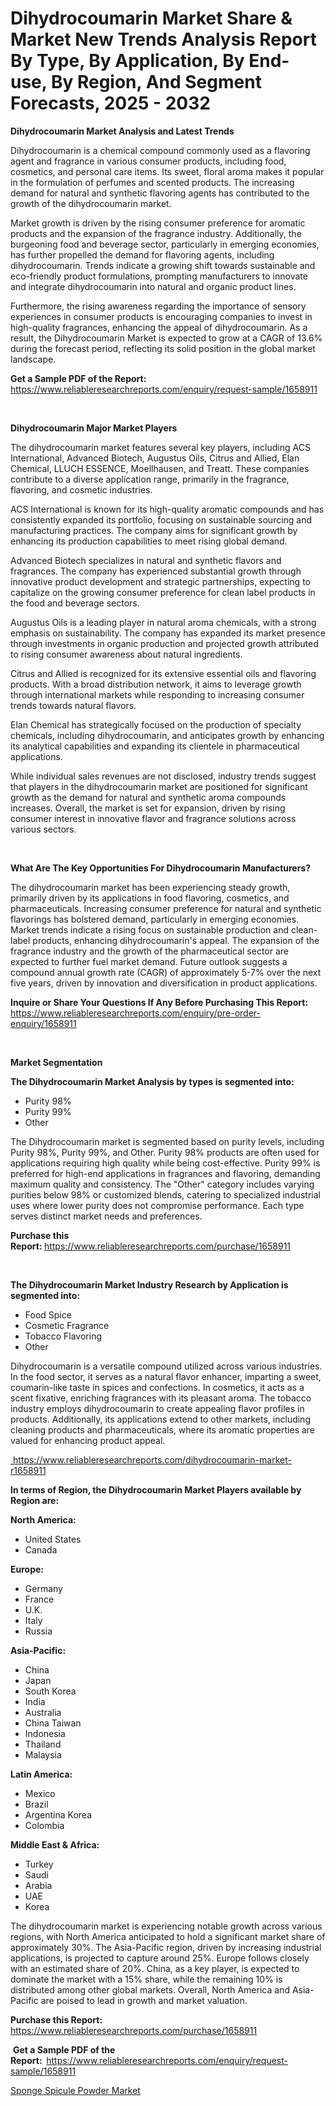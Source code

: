 <p><h1>Dihydrocoumarin Market Share & Market New Trends Analysis Report By Type, By Application, By End-use, By Region, And Segment Forecasts, 2025 - 2032</h1></p><p><strong>Dihydrocoumarin Market Analysis and Latest Trends</strong></p>
<p><p>Dihydrocoumarin is a chemical compound commonly used as a flavoring agent and fragrance in various consumer products, including food, cosmetics, and personal care items. Its sweet, floral aroma makes it popular in the formulation of perfumes and scented products. The increasing demand for natural and synthetic flavoring agents has contributed to the growth of the dihydrocoumarin market.</p><p>Market growth is driven by the rising consumer preference for aromatic products and the expansion of the fragrance industry. Additionally, the burgeoning food and beverage sector, particularly in emerging economies, has further propelled the demand for flavoring agents, including dihydrocoumarin. Trends indicate a growing shift towards sustainable and eco-friendly product formulations, prompting manufacturers to innovate and integrate dihydrocoumarin into natural and organic product lines.</p><p>Furthermore, the rising awareness regarding the importance of sensory experiences in consumer products is encouraging companies to invest in high-quality fragrances, enhancing the appeal of dihydrocoumarin. As a result, the Dihydrocoumarin Market is expected to grow at a CAGR of 13.6% during the forecast period, reflecting its solid position in the global market landscape.</p></p>
<p><strong>Get a Sample PDF of the Report:&nbsp;</strong> <a href="https://www.reliableresearchreports.com/enquiry/request-sample/1658911?utm_campaign=2201&utm_medium=2&utm_source=Github&utm_content=ia&utm_term=31032025&utm_id=dihydrocoumarin">https://www.reliableresearchreports.com/enquiry/request-sample/1658911</a></p>
<p>&nbsp;</p>
<p><strong>Dihydrocoumarin Major Market Players</strong></p>
<p><p>The dihydrocoumarin market features several key players, including ACS International, Advanced Biotech, Augustus Oils, Citrus and Allied, Elan Chemical, LLUCH ESSENCE, Moellhausen, and Treatt. These companies contribute to a diverse application range, primarily in the fragrance, flavoring, and cosmetic industries.</p><p>ACS International is known for its high-quality aromatic compounds and has consistently expanded its portfolio, focusing on sustainable sourcing and manufacturing practices. The company aims for significant growth by enhancing its production capabilities to meet rising global demand.</p><p>Advanced Biotech specializes in natural and synthetic flavors and fragrances. The company has experienced substantial growth through innovative product development and strategic partnerships, expecting to capitalize on the growing consumer preference for clean label products in the food and beverage sectors.</p><p>Augustus Oils is a leading player in natural aroma chemicals, with a strong emphasis on sustainability. The company has expanded its market presence through investments in organic production and projected growth attributed to rising consumer awareness about natural ingredients.</p><p>Citrus and Allied is recognized for its extensive essential oils and flavoring products. With a broad distribution network, it aims to leverage growth through international markets while responding to increasing consumer trends towards natural flavors.</p><p>Elan Chemical has strategically focused on the production of specialty chemicals, including dihydrocoumarin, and anticipates growth by enhancing its analytical capabilities and expanding its clientele in pharmaceutical applications.</p><p>While individual sales revenues are not disclosed, industry trends suggest that players in the dihydrocoumarin market are positioned for significant growth as the demand for natural and synthetic aroma compounds increases. Overall, the market is set for expansion, driven by rising consumer interest in innovative flavor and fragrance solutions across various sectors.</p></p>
<p>&nbsp;</p>
<p><strong>What Are The Key Opportunities For Dihydrocoumarin Manufacturers?</strong></p>
<p><p>The dihydrocoumarin market has been experiencing steady growth, primarily driven by its applications in food flavoring, cosmetics, and pharmaceuticals. Increasing consumer preference for natural and synthetic flavorings has bolstered demand, particularly in emerging economies. Market trends indicate a rising focus on sustainable production and clean-label products, enhancing dihydrocoumarin's appeal. The expansion of the fragrance industry and the growth of the pharmaceutical sector are expected to further fuel market demand. Future outlook suggests a compound annual growth rate (CAGR) of approximately 5-7% over the next five years, driven by innovation and diversification in product applications.</p></p>
<p><strong>Inquire or Share Your Questions If Any Before Purchasing This Report:</strong> <a href="https://www.reliableresearchreports.com/enquiry/pre-order-enquiry/1658911?utm_campaign=2201&utm_medium=2&utm_source=Github&utm_content=ia&utm_term=31032025&utm_id=dihydrocoumarin">https://www.reliableresearchreports.com/enquiry/pre-order-enquiry/1658911</a></p>
<p>&nbsp;</p>
<p><strong>Market Segmentation</strong></p>
<p><strong>The Dihydrocoumarin Market Analysis by types is segmented into:</strong></p>
<p><ul><li>Purity 98%</li><li>Purity 99%</li><li>Other</li></ul></p>
<p><p>The Dihydrocoumarin market is segmented based on purity levels, including Purity 98%, Purity 99%, and Other. Purity 98% products are often used for applications requiring high quality while being cost-effective. Purity 99% is preferred for high-end applications in fragrances and flavoring, demanding maximum quality and consistency. The "Other" category includes varying purities below 98% or customized blends, catering to specialized industrial uses where lower purity does not compromise performance. Each type serves distinct market needs and preferences.</p></p>
<p><strong>Purchase this Report:&nbsp;</strong><a href="https://www.reliableresearchreports.com/purchase/1658911?utm_campaign=2201&utm_medium=2&utm_source=Github&utm_content=ia&utm_term=31032025&utm_id=dihydrocoumarin">https://www.reliableresearchreports.com/purchase/1658911</a></p>
<p>&nbsp;</p>
<p><strong>The Dihydrocoumarin Market Industry Research by Application is segmented into:</strong></p>
<p><ul><li>Food Spice</li><li>Cosmetic Fragrance</li><li>Tobacco Flavoring</li><li>Other</li></ul></p>
<p><p>Dihydrocoumarin is a versatile compound utilized across various industries. In the food sector, it serves as a natural flavor enhancer, imparting a sweet, coumarin-like taste in spices and confections. In cosmetics, it acts as a scent fixative, enriching fragrances with its pleasant aroma. The tobacco industry employs dihydrocoumarin to create appealing flavor profiles in products. Additionally, its applications extend to other markets, including cleaning products and pharmaceuticals, where its aromatic properties are valued for enhancing product appeal.</p></p>
<p><a href="https://www.reliableresearchreports.com/dihydrocoumarin-market-r1658911?utm_campaign=2201&utm_medium=2&utm_source=Github&utm_content=ia&utm_term=31032025&utm_id=dihydrocoumarin">&nbsp;https://www.reliableresearchreports.com/dihydrocoumarin-market-r1658911</a></p>
<p><strong>In terms of Region, the Dihydrocoumarin Market Players available by Region are:</strong></p>
<p>
    <p> <strong> North America: </strong>
        <ul>
            <li>United States</li>
            <li>Canada</li>
        </ul>
        </p> 
    <p> <strong> Europe: </strong>
        <ul>
            <li>Germany</li>
            <li>France</li>
            <li>U.K.</li>
            <li>Italy</li>
            <li>Russia</li>
        </ul>
        </p> 
    <p> <strong> Asia-Pacific: </strong>
        <ul>
            <li>China</li>
            <li>Japan</li>
            <li>South Korea</li>
            <li>India</li>
            <li>Australia</li>
            <li>China Taiwan</li>
            <li>Indonesia</li>
            <li>Thailand</li>
            <li>Malaysia</li>
        </ul>
        </p> 
    <p> <strong> Latin America: </strong>
        <ul>
            <li>Mexico</li>
            <li>Brazil</li>
            <li>Argentina Korea</li>
            <li>Colombia</li>
        </ul>
        </p> 
    <p> <strong> Middle East & Africa: </strong>
        <ul>
            <li>Turkey</li>
            <li>Saudi</li>
            <li>Arabia</li>
            <li>UAE</li>
            <li>Korea</li>
        </ul>
    </p>
    </p>
<p><p>The dihydrocoumarin market is experiencing notable growth across various regions, with North America anticipated to hold a significant market share of approximately 30%. The Asia-Pacific region, driven by increasing industrial applications, is projected to capture around 25%. Europe follows closely with an estimated share of 20%. China, as a key player, is expected to dominate the market with a 15% share, while the remaining 10% is distributed among other global markets. Overall, North America and Asia-Pacific are poised to lead in growth and market valuation.</p></p>
<p><strong>Purchase this Report: </strong><a href="https://www.reliableresearchreports.com/purchase/1658911?utm_campaign=2201&utm_medium=2&utm_source=Github&utm_content=ia&utm_term=31032025&utm_id=dihydrocoumarin">https://www.reliableresearchreports.com/purchase/1658911</a></p>
<p>&nbsp;<strong>Get a Sample PDF of the Report:&nbsp;&nbsp;</strong><a href="https://www.reliableresearchreports.com/enquiry/request-sample/1658911?utm_campaign=2201&utm_medium=2&utm_source=Github&utm_content=ia&utm_term=31032025&utm_id=dihydrocoumarin">https://www.reliableresearchreports.com/enquiry/request-sample/1658911</a></p>
<p><strong></strong></p>
<p><p><a href="https://github.com/JakirUddin651/Market-Research-Report-List-2/blob/main/sponge-spicule-powder-market.md?utm_campaign=2201&utm_medium=2&utm_source=Github&utm_content=ia&utm_term=31032025&utm_id=dihydrocoumarin">Sponge Spicule Powder Market</a></p></p>